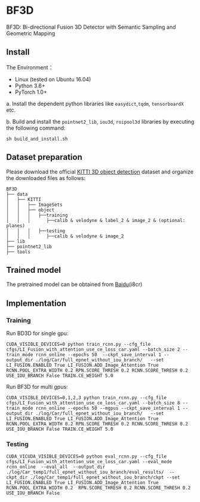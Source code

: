 # BF3D
BF3D: Bi-directional Fusion 3D Detector with Semantic Sampling and
Geometric Mapping
## Install
The Environment：
* Linux (tested on Ubuntu 16.04)
* Python 3.6+
* PyTorch 1.0+

a. Install the dependent python libraries like `easydict`,`tqdm`, `tensorboardX ` etc.

b. Build and install the `pointnet2_lib`, `iou3d`, `roipool3d` libraries by executing the following command:
```shell
sh build_and_install.sh
```

## Dataset preparation
Please download the official [KITTI 3D object detection](http://www.cvlibs.net/datasets/kitti/eval_object.php?obj_benchmark=3d) dataset and organize the downloaded files as follows: 
```
BF3D
├── data
│   ├── KITTI
│   │   ├── ImageSets
│   │   ├── object
│   │   │   ├──training
│   │   │      ├──calib & velodyne & label_2 & image_2 & (optional: planes)
│   │   │   ├──testing
│   │   │      ├──calib & velodyne & image_2
├── lib
├── pointnet2_lib
├── tools
```
## Trained model
The pretrained model can be obtained from [Baidu](https://pan.baidu.com/s/1RQznrCOimCpPUjPGOwgC9Q)(i8cr)

## Implementation
### Training
Run BD3D for single gpu:
```shell
CUDA_VISIBLE_DEVICES=0 python train_rcnn.py --cfg_file cfgs/LI_Fusion_with_attention_use_ce_loss_car.yaml --batch_size 2 --train_mode rcnn_online --epochs 50  --ckpt_save_interval 1 --output_dir ./log/Car/full_epnet_without_iou_branch/   --set LI_FUSION.ENABLED True LI_FUSION.ADD_Image_Attention True RCNN.POOL_EXTRA_WIDTH 0.2 RPN.SCORE_THRESH 0.2 RCNN.SCORE_THRESH 0.2  USE_IOU_BRANCH False TRAIN.CE_WEIGHT 5.0

```
Run BF3D for multi gpus:
```shell
CUDA_VISIBLE_DEVICES=0,1,2,3 python train_rcnn.py --cfg_file cfgs/LI_Fusion_with_attention_use_ce_loss_car.yaml --batch_size 8 --train_mode rcnn_online --epochs 50 --mgpus --ckpt_save_interval 1 --output_dir ./log/Car/full_epnet_without_iou_branch/   --set LI_FUSION.ENABLED True LI_FUSION.ADD_Image_Attention True RCNN.POOL_EXTRA_WIDTH 0.2 RPN.SCORE_THRESH 0.2 RCNN.SCORE_THRESH 0.2  USE_IOU_BRANCH False TRAIN.CE_WEIGHT 5.0

```
### Testing
```shell
CUDA_VICUDA_VISIBLE_DEVICES=0 python eval_rcnn.py --cfg_file cfgs/LI_Fusion_with_attention_use_ce_loss_car.yaml --eval_mode rcnn_online  --eval_all  --output_dir ./log/Car_temp1/full_epnet_without_iou_branch/eval_results/  --ckpt_dir ./log/Car_temp1/full_epnet_without_iou_branch/ckpt --set  LI_FUSION.ENABLED True LI_FUSION.ADD_Image_Attention True RCNN.POOL_EXTRA_WIDTH 0.2  RPN.SCORE_THRESH 0.2 RCNN.SCORE_THRESH 0.2  USE_IOU_BRANCH False
```








